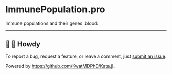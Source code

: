 # ImmunePopulation.pro

Immune populations and their genes :blood:

---

## :wave: :cowboy_hat_face: Howdy

To report a bug, request a feature, or leave a comment, just [submit an issue](https://github.com/KwatMDPhD/ImmunePopulation.pro/issues/new/choose).

Powered by https://github.com/KwatMDPhD/Kata.jl_
